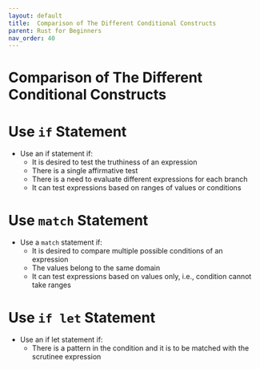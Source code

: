 ```yaml
---
layout: default
title:  Comparison of The Different Conditional Constructs
parent: Rust for Beginners
nav_order: 40
---
```


# Comparison of The Different Conditional Constructs

# Use `if` Statement 

- Use an if statement if:
  - It is desired to test the truthiness of an expression
  - There is a single affirmative test
  - There is a need to evaluate different expressions for each branch
  - It can test expressions based on ranges of values or conditions
  
# Use `match` Statement 

- Use a `match` statement if:
   -  It is desired to compare multiple possible conditions of an expression
   -  The values belong to the same domain
   -  It can test expressions based on values only, i.e., condition cannot take ranges
   
# Use `if let` Statement 
- Use an if let statement if:
  - There is a pattern in the condition and it is to be matched with the scrutinee expression

